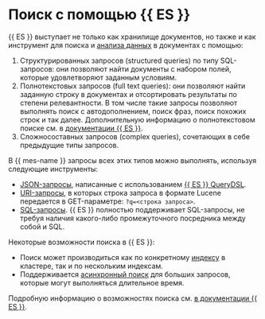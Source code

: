 # Поиск с помощью {{ ES }}

{{ ES }} выступает не только как хранилище документов, но также и как инструмент для поиска и [анализа данных](../../glossary/data-analytics.md) в документах с помощью:
1. Структурированных запросов (structured queries) по типу SQL-запросов: они позволяют найти документы с набором полей, которые удовлетворяют заданным условиям.
1. Полнотекстовых запросов (full text queries): они позволяют найти заданную строку в документах и отсортировать результаты по степени релевантности. В том числе такие запросы позволяют выполнять поиск с автодополнением, поиск фраз, поиск похожих строк и так далее. Дополнительную информацию о полнотекстовом поиске см. в [документации {{ ES }}](https://www.elastic.co/guide/en/elasticsearch/reference/current/analysis-overview.html).
1. Сложносоставных запросов (complex queries), сочетающих в себе предыдущие типы запросов.

В {{ mes-name }} запросы всех этих типов можно выполнять, используя следующие инструменты:
- [JSON-запросы](https://www.elastic.co/guide/en/elasticsearch/reference/current/search-search.html), написанные с использованием [{{ ES }} QueryDSL](https://www.elastic.co/guide/en/elasticsearch/reference/current/query-dsl.html).
- [URI-запросы](https://www.elastic.co/guide/en/elasticsearch/reference/6.8/search-uri-request.html), в которых строка запроса в формате Lucene передается в GET-параметре: `?q=<строка запроса>`.
- [SQL-запросы](https://www.elastic.co/guide/en/elasticsearch/reference/current/sql-overview.html). {{ ES }} полностью поддерживает SQL-запросы, не требуя наличия какого-либо промежуточного посредника между собой и SQL.

Некоторые возможности поиска в {{ ES }}: 
- Поиск может производиться как по конкретному [индексу](indexing.md) в кластере, так и по нескольким индексам.
- Поддерживается [асинхронный поиск](https://www.elastic.co/guide/en/elasticsearch/reference/current/async-search-intro.html) для больших запросов, которые могут выполняться длительное время.

Подробную информацию о возможностях поиска см. [в документации {{ ES }}](https://www.elastic.co/guide/en/elasticsearch/reference/current/search-your-data.html).
